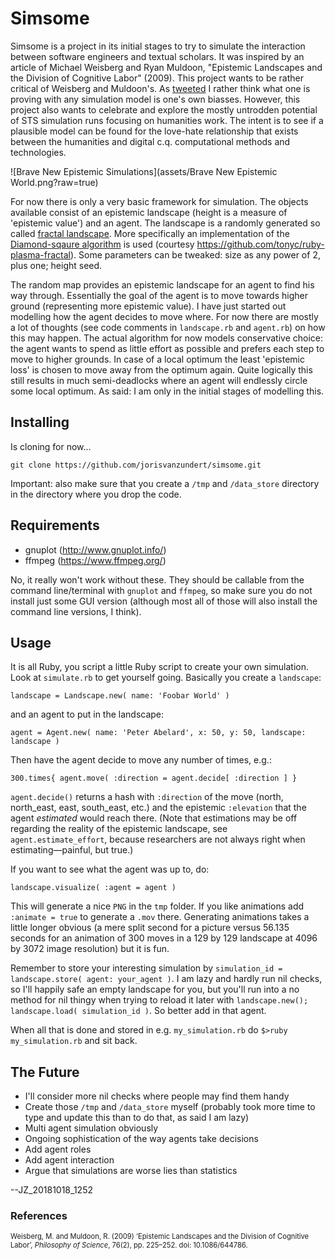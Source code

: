 # Simsome

Simsome is a project in its initial stages to try to simulate the interaction between software engineers and textual scholars. It was inspired by an article of Michael Weisberg and Ryan Muldoon, "Epistemic Landscapes and the Division of Cognitive Labor" (2009). This project wants to be rather critical of Weisberg and Muldoon's. As [tweeted](https://twitter.com/brandaen/status/1047882860936482817) I rather think what one is proving with any simulation model is one's own biasses. However, this project also wants to celebrate and explore the mostly untrodden potential of STS simulation runs focusing on humanities work. The intent is to see if a plausible model can be found for the love-hate relationship that exists between the humanities and digital c.q. computational methods and technologies.

![Brave New Epistemic Simulations](assets/Brave New Epistemic World.png?raw=true)

For now there is only a very basic framework for simulation. The objects available consist of an epistemic landscape (height is a measure of 'epistemic value') and an agent. The landscape is a randomly generated so called [fractal landscape](https://en.wikipedia.org/wiki/Fractal_landscape). More specifically an implementation of the [Diamond-sqaure algorithm](https://en.wikipedia.org/wiki/Diamond-square_algorithm) is used (courtesy https://github.com/tonyc/ruby-plasma-fractal). Some parameters can be tweaked: size as any power of 2, plus one; height seed.

The random map provides an epistemic landscape for an agent to find his way through. Essentially the goal of the agent is to move towards higher ground (representing more epistemic value). I have just started out modelling how the agent decides to move where. For now there are mostly a lot of thoughts (see code comments in `landscape.rb` and `agent.rb`) on how this may happen. The actual algorithm for now models conservative choice: the agent wants to spend as little effort as possible and prefers each step to move to higher grounds. In case of a local optimum the least 'epistemic loss' is chosen to move away from the optimum again. Quite logically this still results in much semi-deadlocks where an agent will endlessly circle some local optimum. As said: I am only in the initial stages of modelling this.

## Installing
Is cloning for now…

```
git clone https://github.com/jorisvanzundert/simsome.git
```

Important: also make sure that you create a `/tmp` and `/data_store` directory in the directory where you drop the code.

## Requirements

* gnuplot (http://www.gnuplot.info/)
* ffmpeg (https://www.ffmpeg.org/)

No, it really won't work without these. They should be callable from the command line/terminal with `gnuplot` and `ffmpeg`, so make sure you do not install just some GUI version (although most all of those will also install the command line versions, I think).

## Usage

It is all Ruby, you script a little Ruby script to create your own simulation. Look at `simulate.rb` to get yourself going. Basically you create a `landscape`:

```
landscape = Landscape.new( name: 'Foobar World' )
```

and an agent to put in the landscape:

```
agent = Agent.new( name: 'Peter Abelard', x: 50, y: 50, landscape:  landscape )
```

Then have the agent decide to move any number of times, e.g.:

```
300.times{ agent.move( :direction = agent.decide[ :direction ] }
```

`agent.decide()` returns a hash with `:direction` of the move (north, north_east, east, south_east, etc.) and the epistemic `:elevation` that the agent *estimated* would reach there. (Note that estimations may be off regarding the reality of the epistemic landscape, see `agent.estimate_effort`, because researchers are not always right when estimating—painful, but true.)

If you want to see what the agent was up to, do:

`landscape.visualize( :agent = agent )`

This will generate a nice `PNG` in the `tmp` folder. If you like animations add `:animate = true` to generate a `.mov` there. Generating animations takes a little longer obvious (a mere split second for a picture versus 56.135 seconds for an animation of 300 moves in a 129 by 129 landscape at 4096 by 3072 image resolution) but it is fun.

Remember to store your interesting simulation by `simulation_id = landscape.store( agent: your_agent )`. I am lazy and hardly run nil checks, so I'll happily safe an empty landscape for you, but you'll run into a no method for nil thingy when trying to reload it later with `landscape.new(); landscape.load( simulation_id )`. So better add in that agent.

When all that is done and stored in e.g. ``my_simulation.rb`` do ```$>ruby my_simulation.rb``` and sit back.

## The Future
* I'll consider more nil checks where people may find them handy
* Create those ``/tmp`` and ``/data_store`` myself (probably took more time to type and update this than to do that, as said I am lazy)
* Multi agent simulation obviously
* Ongoing sophistication of the way agents take decisions
* Add agent roles
* Add agent interaction
* Argue that simulations are worse lies than statistics

--JZ_20181018_1252


### References

<span style="font-size: 80%;">Weisberg, M. and Muldoon, R. (2009) ‘Epistemic Landscapes and the Division of Cognitive Labor’, *Philosophy of Science*, 76(2), pp. 225–252. doi: 10.1086/644786.</span>
